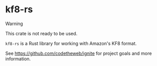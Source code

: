 # kf8-rs

> [!WARNING]
> This crate is not ready to be used.

`kf8-rs` is a Rust library for working with Amazon's KF8 format.

See https://github.com/codetheweb/ignite for project goals and more information.
